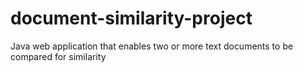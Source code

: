 # document-similarity-project
Java web application that enables two or more text documents to be compared for similarity
